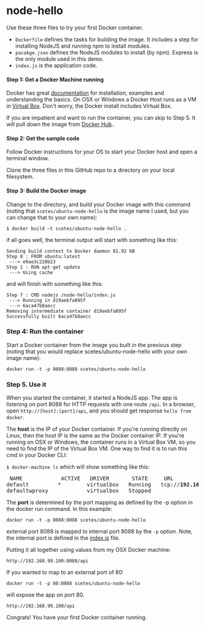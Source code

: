 # node-hello

Use these three files to try your first Docker container.
* `Dockerfile` defines the tasks for building the image.  It includes a step for installing NodeJS and running npm to install modules.
* `pacakge.json` defines the NodeJS modules to install (by npm).  Express is the only module used in this demo.
* `index.js` is the application code.

#### Step 1:  Get a Docker Machine running
Docker has great [documentation](http://docs.docker.com/engine/installation/) for installation, examples and understanding the basics.  On OSX or Windows a Docker Host runs as a VM in [Virtual Box](https://www.virtualbox.org).  Don't worry, the Docker install includes Virtual Box.

If you are impatient and want to run the container, you can skip to Step 5.  It will pull down the image from [Docker Hub](https://hub.docker.com/r/scetes/ubuntu-node-hello/)..  

#### Step 2: Get the sample code
Follow Docker instructions for your OS to start your Docker host and open a terminal window.

Clone the three files in this GitHub repo to a directory on your local filesystem.

#### Step 3: Build the Docker image
Change to the directory, and build your Docker image with this command (noting that `scetes/ubuntu-node-hello` is the image name I used, but you can change that to your own name):

`$ docker build —t scetes/ubuntu-node-hello .`

if all goes well, the terminal output will start with something like this:

```
Sending build context to Docker daemon 81.92 kB
Step 0 : FROM ubuntu:latest
 ---> e9ae3c220b23
Step 1 : RUN apt-get update
 ---> Using cache
 ```
 
and will finish with something like this:

```
Step 7 : CMD nodejs /node-hello/index.js
 ---> Running in d19aebfa895f
 ---> 6aca47b8aecc
Removing intermediate container d19aebfa895f
Successfully built 6aca47b8aecc
```

### Step 4: Run the container
Start a Docker container from the image you built in the previous step (noting that you would replace scetes/ubuntu-node-hello with your own image name):

`docker run -t -p 8088:8088 scetes/ubuntu-node-hello`

### Step 5. Use it
When you started the container, it started a NodeJS app.  The app is listening on port 8088 for HTTP requests with one route `/api`.  In a browser, open `http://[host]:[port]/api`, and you should get response `hello from docker`.

The **host** is the IP of your Docker container.  If you're running directly on Linux, then the host IP is the same as the Docker container IP.    If you're running on OSX or Windows, the container runs in a Virtual Box VM, so you need to find the IP of the Virtual Box VM.  One way to find it is to run this cmd in your Docker CLI: 

`$ docker-machine ls`
 which will show something like this:
 <pre>
 NAME            ACTIVE   DRIVER       STATE     URL                         SWARM
default         *        virtualbox   Running   tcp://<b>192.168.99.100</b>:2376   
defaultwproxy            virtualbox   Stopped                               
</pre>

The **port** is determined by the port mapping as defined by the -p option in the docker run command.  In this example:

`docker run -t -p 8088:8088 scetes/ubuntu-node-hello`

external port 8088 is mapped to internal port 8088 by the `-p` option.  Note, the internal port is defined in the [index.js](https://github.com/scetes/node-hello/blob/master/index.js) file.

Putting it all together using values from my OSX Docker machine:

`http://192.168.99.100:8088/api`

If you wanted to map to an external port of 80:

`docker run -t -p 80:8088 scetes/ubuntu-node-hello`

will expose the app on port 80.

`http://192.168.99.100/api`

Congrats!  You have your first Docker container running.
